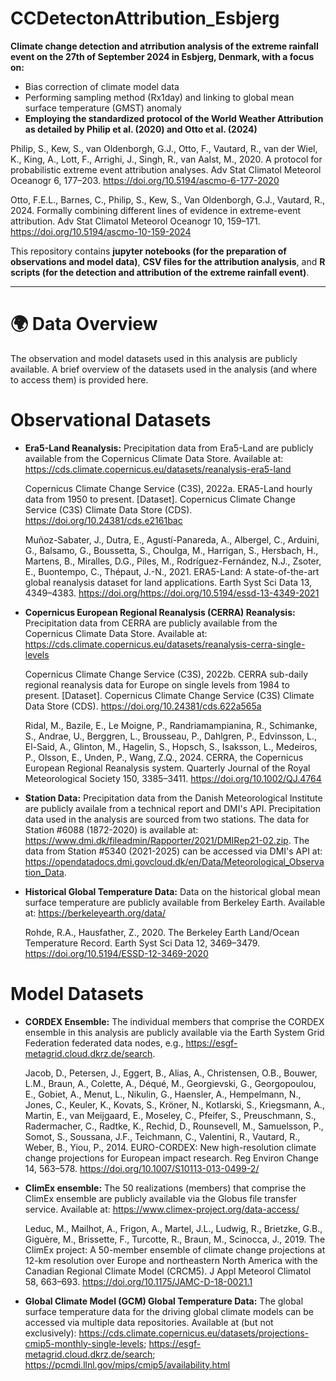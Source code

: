 # CCDetectonAttribution_Esbjerg

**Climate change detection and atrribution analysis of the extreme rainfall event on the 27th of September 2024 in Esbjerg, Denmark, with a focus on:**

- Bias correction of climate model data
- Performing sampling method (Rx1day) and linking to global mean surface temperature (GMST) anomaly
- **Employing the standardized protocol of the World Weather Attribution as detailed by Philip et al. (2020) and Otto et al. (2024)**

Philip, S., Kew, S., van Oldenborgh, G.J., Otto, F., Vautard, R., van der Wiel, K., King, A., Lott, F., Arrighi, J., Singh, R., van Aalst, M., 2020. A protocol for probabilistic extreme event attribution analyses. Adv Stat Climatol Meteorol Oceanogr 6, 177–203. https://doi.org/10.5194/ascmo-6-177-2020

Otto, F.E.L., Barnes, C., Philip, S., Kew, S., Van Oldenborgh, G.J., Vautard, R., 2024. Formally combining different lines of evidence in extreme-event attribution. Adv Stat Climatol Meteorol Oceanogr 10, 159–171. https://doi.org/10.5194/ascmo-10-159-2024 

This repository contains **jupyter notebooks (for the preparation of observations and model data)**, **CSV files for the attribution analysis**, and **R scripts (for the detection and attribution of the extreme rainfall event)**.

---

# 🌍 Data Overview

The observation and model datasets used in this analysis are publicly available. A brief overview of the datasets used in the analysis (and where to access them) is provided here. 

# Observational Datasets

- **Era5-Land Reanalysis:** Precipitation data from Era5-Land are publicly available from the Copernicus Climate Data Store. Available at: https://cds.climate.copernicus.eu/datasets/reanalysis-era5-land

  Copernicus Climate Change Service (C3S), 2022a. ERA5-Land hourly data from 1950 to present. [Dataset]. Copernicus Climate Change Service (C3S) Climate Data Store (CDS).      https://doi.org/10.24381/cds.e2161bac 

  Muñoz-Sabater, J., Dutra, E., Agustí-Panareda, A., Albergel, C., Arduini, G., Balsamo, G., Boussetta, S., Choulga, M., Harrigan, S., Hersbach, H., Martens, B., Miralles,     D.G., Piles, M., Rodríguez-Fernández, N.J., Zsoter, E., Buontempo, C., Thépaut, J.-N., 2021. ERA5-Land: A state-of-the-art global reanalysis dataset for land                 applications.   Earth Syst Sci Data 13, 4349–4383. https://doi.org/https://doi.org/10.5194/essd-13-4349-2021

- **Copernicus European Regional Reanalysis (CERRA) Reanalysis:** Precipitation data from CERRA are publicly available from the Copernicus Climate Data Store. Available at: https://cds.climate.copernicus.eu/datasets/reanalysis-cerra-single-levels

  Copernicus Climate Change Service (C3S), 2022b. CERRA sub-daily regional reanalysis data for Europe on single levels from 1984 to present. [Dataset]. Copernicus Climate      Change Service (C3S) Climate Data Store (CDS). https://doi.org/10.24381/cds.622a565a 

  Ridal, M., Bazile, E., Le Moigne, P., Randriamampianina, R., Schimanke, S., Andrae, U., Berggren, L., Brousseau, P., Dahlgren, P., Edvinsson, L., El-Said, A., Glinton, M.,   Hagelin, S., Hopsch, S., Isaksson, L., Medeiros, P., Olsson, E., Unden, P., Wang, Z.Q., 2024. CERRA, the Copernicus European Regional Reanalysis system. Quarterly Journal    of the Royal Meteorological Society 150, 3385–3411. https://doi.org/10.1002/QJ.4764 

- **Station Data:** Precipitation data from the Danish Meteorological Institute are publicly availale from a technical report and DMI's API. Precipitation data used in the analysis are sourced from two stations. The data for Station #6088 (1872-2020) is available at: https://www.dmi.dk/fileadmin/Rapporter/2021/DMIRep21-02.zip. The data from Station #5340 (2021-2025) can be accessed via DMI's API at: https://opendatadocs.dmi.govcloud.dk/en/Data/Meteorological_Observation_Data.

- **Historical Global Temperature Data:** Data on the historical global mean surface temperature are publicly available from Berkeley Earth. Available at: https://berkeleyearth.org/data/

  Rohde, R.A., Hausfather, Z., 2020. The Berkeley Earth Land/Ocean Temperature Record. Earth Syst Sci Data 12, 3469–3479. https://doi.org/10.5194/ESSD-12-3469-2020 

# Model Datasets

- **CORDEX Ensemble:** The individual members that comprise the CORDEX ensemble in this analysis are publicly available via the Earth System Grid Federation federated data nodes, e.g., https://esgf-metagrid.cloud.dkrz.de/search.

  Jacob, D., Petersen, J., Eggert, B., Alias, A., Christensen, O.B., Bouwer, L.M., Braun, A., Colette, A., Déqué, M., Georgievski, G., Georgopoulou, E., Gobiet, A., Menut,     L., Nikulin, G., Haensler, A., Hempelmann, N., Jones, C., Keuler, K., Kovats, S., Kröner, N., Kotlarski, S., Kriegsmann, A., Martin, E., van Meijgaard, E., Moseley, C.,      Pfeifer, S., Preuschmann, S., Radermacher, C., Radtke, K., Rechid, D., Rounsevell, M., Samuelsson, P., Somot, S., Soussana, J.F., Teichmann, C., Valentini, R., Vautard,      R.,   Weber, B., Yiou, P., 2014. EURO-CORDEX: New high-resolution climate change projections for European impact research. Reg Environ Change 14, 563–578.
  https://doi.org/10.1007/S10113-013-0499-2/ 

- **ClimEx ensemble:** The 50 realizations (members) that comprise the ClimEx ensemble are publicly available via the Globus file transfer service. Available at: https://www.climex-project.org/data-access/

  Leduc, M., Mailhot, A., Frigon, A., Martel, J.L., Ludwig, R., Brietzke, G.B., Giguère, M., Brissette, F., Turcotte, R., Braun, M., Scinocca, J., 2019. The ClimEx project:   A 50-member ensemble of climate change projections at 12-km resolution over Europe and northeastern North America with the Canadian Regional Climate Model (CRCM5). J Appl    Meteorol Climatol 58, 663–693. https://doi.org/10.1175/JAMC-D-18-0021.1 

- **Global Climate Model (GCM) Global Temperature Data:** The global surface temperature data for the driving global climate models can be accessed via multiple data repositories. Available at (but not exclusively): https://cds.climate.copernicus.eu/datasets/projections-cmip5-monthly-single-levels; https://esgf-metagrid.cloud.dkrz.de/search; https://pcmdi.llnl.gov/mips/cmip5/availability.html
